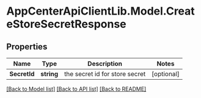 # AppCenterApiClientLib.Model.CreateStoreSecretResponse
## Properties

Name | Type | Description | Notes
------------ | ------------- | ------------- | -------------
**SecretId** | **string** | the secret id for store secret | [optional] 

[[Back to Model list]](../README.md#documentation-for-models) [[Back to API list]](../README.md#documentation-for-api-endpoints) [[Back to README]](../README.md)

